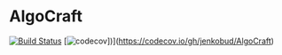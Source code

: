 # AlgoCraft
[![Build Status](https://travis-ci.com/jenkobud/AlgoCraft.svg?token=1i73soRzhJqe92x97Xiv&branch=master)](https://travis-ci.com/jenkobud/AlgoCraft)
[![codecov](https://codecov.io/gh/jenkobud/AlgoCraft/branch/master/graph/badge.svg)])](https://codecov.io/gh/jenkobud/AlgoCraft)
